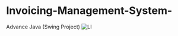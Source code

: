 # Invoicing-Management-System-
Advance Java (Swing Project) 
![LI](https://user-images.githubusercontent.com/106478932/223191602-b7b837a3-00ee-45f6-a53a-326670620ece.png)
